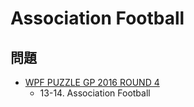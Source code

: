 # Association Football

## 問題
- [WPF PUZZLE GP 2016 ROUND 4](../questions/wpfpgp2016-4.md)
	- 13-14. Association Football
